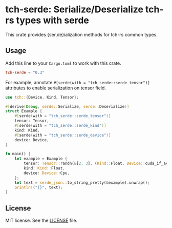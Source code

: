 # tch-serde: Serialize/Deserialize tch-rs types with serde

This crate provides {ser,de}ialization methods for tch-rs common types.

## Usage

Add this line to your `Cargo.toml` to work with this crate.

```toml
tch-serde = "0.3"
```

For example, annotate `#[serde(with = "tch_serde::serde_tensor")]` attributes to enable serialization on tensor field.

```rust
use tch::{Device, Kind, Tensor};

#[derive(Debug, serde::Serialize, serde::Deserialize)]
struct Example {
    #[serde(with = "tch_serde::serde_tensor")]
    tensor: Tensor,
    #[serde(with = "tch_serde::serde_kind")]
    kind: Kind,
    #[serde(with = "tch_serde::serde_device")]
    device: Device,
}

fn main() {
    let example = Example {
        tensor: Tensor::randn(&[2, 3], (Kind::Float, Device::cuda_if_available())),
        kind: Kind::Float,
        device: Device::Cpu,
    };
    let text = serde_json::to_string_pretty(&example).unwrap();
    println!("{}", text);
}
```

## License

MIT license. See the [LICENSE](LICENSE) file.

